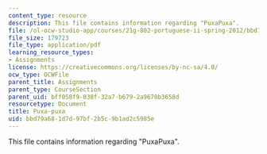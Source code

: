```yaml
---
content_type: resource
description: This file contains information regarding "PuxaPuxa".
file: /ol-ocw-studio-app/courses/21g-802-portuguese-ii-spring-2012/bbd79a681d7d97bf2b5c9b1ad2c5985e_MIT21G_802S12_Puxa_Puxa.pdf
file_size: 179723
file_type: application/pdf
learning_resource_types:
- Assignments
license: https://creativecommons.org/licenses/by-nc-sa/4.0/
ocw_type: OCWFile
parent_title: Assignments
parent_type: CourseSection
parent_uid: bff058f9-038f-32a7-b679-2a9670b3658d
resourcetype: Document
title: Puxa-puxa
uid: bbd79a68-1d7d-97bf-2b5c-9b1ad2c5985e
---
```

This file contains information regarding "PuxaPuxa".